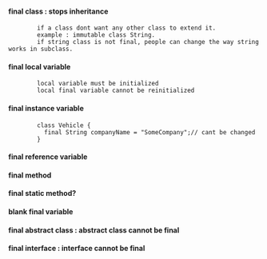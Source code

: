 #### final class : stops inheritance
    
            if a class dont want any other class to extend it.
            example : immutable class String.
            if string class is not final, people can change the way string works in subclass.

#### final local variable
          
            local variable must be initialized
            local final variable cannot be reinitialized
  
#### final instance variable 

            class Vehicle {
              final String companyName = "SomeCompany";// cant be changed
            }

#### final reference variable

#### final method

#### final static method?

#### blank final variable

#### final abstract class : abstract class cannot be final

#### final interface : interface cannot be final
